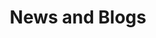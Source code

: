 ---
permalink: /blog/
title: News and Blogs
layout: home
author_profile: true
excerpt: "News and blogs from ffem"
header:
  overlay_image: /assets/images/header_images/splash7.jpg
  caption: "Photo credit: [Varsha S](https://www.instagram.com/moushis_magic/)"
---